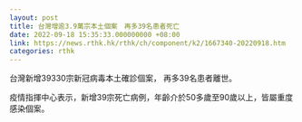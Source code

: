 ```yaml
---
layout: post
title: 台灣增逾3.9萬宗本土個案　再多39名患者死亡
date: 2022-09-18 15:35:33.000000000 +08:00
link: https://news.rthk.hk/rthk/ch/component/k2/1667340-20220918.htm
categories: rthk
---
```


台灣新增39330宗新冠病毒本土確診個案， 再多39名患者離世。

疫情指揮中心表示，新增39宗死亡病例，年齡介於50多歲至90歲以上，皆屬重度感染個案。

